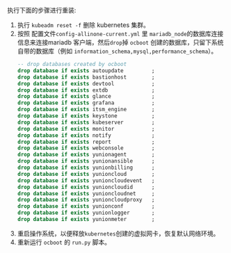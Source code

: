执行下面的步骤进行重装:
1. 执行 `kubeadm reset -f` 删除 kubernetes 集群。
2. 按照 配置文件`config-allinone-current.yml` 里  `mariadb_node`的数据库连接信息来连接mariadb 客户端，然后`drop`掉 `ocboot` 创建的数据库，只留下系统自带的数据库（例如 `information_schema,mysql,performance_schema`）。
   ```sql
   -- drop databases created by ocboot
   drop database if exists autoupdate         ;
   drop database if exists bastionhost        ;
   drop database if exists devtool            ;
   drop database if exists extdb              ;
   drop database if exists glance             ;
   drop database if exists grafana            ;
   drop database if exists itsm_engine        ;
   drop database if exists keystone           ;
   drop database if exists kubeserver         ;
   drop database if exists monitor            ;
   drop database if exists notify             ;
   drop database if exists report             ;
   drop database if exists webconsole         ;
   drop database if exists yunionagent        ;
   drop database if exists yunionansible      ;
   drop database if exists yunionbilling      ;
   drop database if exists yunioncloud        ;
   drop database if exists yunioncloudevent   ;
   drop database if exists yunioncloudid      ;
   drop database if exists yunioncloudnet     ;
   drop database if exists yunioncloudproxy   ;
   drop database if exists yunionconf         ;
   drop database if exists yunionlogger       ;
   drop database if exists yunionmeter        ;
   ```
3. 重启操作系统，以便释放`kubernetes`创建的虚拟网卡，恢复默认网络环境。
4. 重新运行 `ocboot` 的 `run.py` 脚本。
